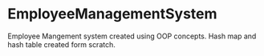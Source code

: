 # EmployeeManagementSystem
Employee Mangement system created using OOP concepts. Hash map and hash table created form scratch.
